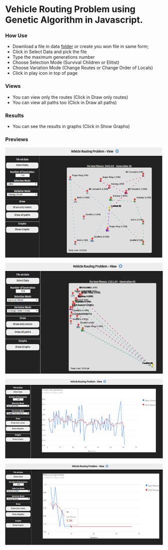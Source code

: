 Vehicle Routing Problem using Genetic Algorithm in Javascript.
=========================


### How Use

* Download a file in data [folder](https://github.com/LuisAraujo/Vehicle-Routing-Problem-Genetic-Algorithm/tree/master/datas "folder") or create you won file in same form;
* Click in Select Data and pick the file
* Type the maximum generations number
* Choose Selection Mode (Survival Children or Elitist)
* Choose Variation Mode (Change Routes or Change Order of Locals)
* Click in play icon in top of page

### Views

* You can view only the routes (Click in Draw only routes)
* You can view all paths too (Click in Draw all paths)

### Results

* You can see the results in graphs (Click in Show Graphs)


### Previews

![Examples 01](https://github.com/LuisAraujo/Vehicle-Routing-Problem-Genetic-Algorithm/blob/master/example01.png?raw=true)

![Examples 2](https://github.com/LuisAraujo/Vehicle-Routing-Problem-Genetic-Algorithm/blob/master/example02.png?raw=true)

![Gerate Graphs](https://github.com/LuisAraujo/Vehicle-Routing-Problem-Genetic-Algorithm/blob/master/showgraphs.png?raw=true)

![Gerate Graph 2](https://github.com/LuisAraujo/Vehicle-Routing-Problem-Genetic-Algorithm/blob/master/showgraphs2.png?raw=true)
